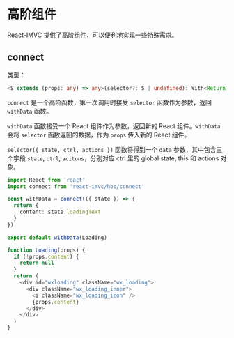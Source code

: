 # 高阶组件

React-IMVC 提供了高阶组件，可以便利地实现一些特殊需求。

## connect

类型：

```ts
<S extends (props: any) => any>(selector?: S | undefined): With<ReturnType<S>>
```

`connect` 是一个高阶函数，第一次调用时接受 `selector` 函数作为参数，返回 `withData` 函数。

`withData` 函数接受一个 React 组件作为参数，返回新的 React 组件。`withData` 会将 `selector` 函数返回的数据，作为 `props` 传入新的 React 组件。

`selector({ state, ctrl, actions })` 函数将得到一个 `data` 参数，其中包含三个字段 `state`, `ctrl`, `acitons`，分别对应 ctrl 里的 global state, this 和 actions 对象。

```ts
import React from 'react'
import connect from 'react-imvc/hoc/connect'

const withData = connect(({ state }) => {
  return {
    content: state.loadingText
  }
})

export default withData(Loading)

function Loading(props) {
  if (!props.content) {
    return null
  }
  return (
    <div id="wxloading" className="wx_loading">
      <div className="wx_loading_inner">
        <i className="wx_loading_icon" />
        {props.content}
      </div>
    </div>
  )
}
```
